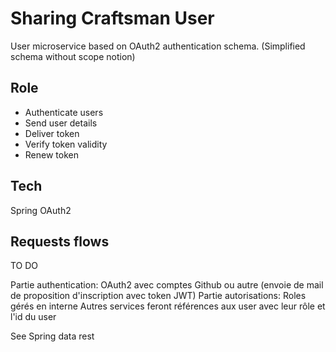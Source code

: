 # Sharing Craftsman User

User microservice based on OAuth2 authentication schema. (Simplified schema without scope notion)

## Role
- Authenticate users
- Send user details
- Deliver token
- Verify token validity
- Renew token

## Tech
Spring OAuth2

## Requests flows
TO DO

Partie authentication: OAuth2 avec comptes Github ou autre (envoie de mail de proposition d'inscription avec token JWT)
Partie autorisations: Roles gérés en interne
Autres services feront références aux user avec leur rôle et l'id du user

See Spring data rest
